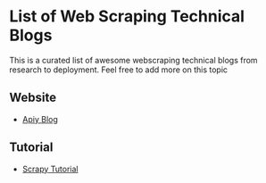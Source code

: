 # List of Web Scraping Technical Blogs

This is a curated list of awesome webscraping technical blogs from research to deployment.
Feel free to add more on this topic

## Website 
* [Apiy Blog](https://blog.apify.com/)


## Tutorial
* [Scrapy Tutorial](https://docs.scrapy.org/en/latest/intro/tutorial.html)

